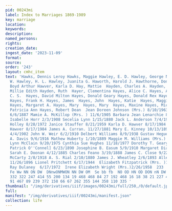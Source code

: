 ```yaml
---
pid: 00243mi
label: Index to Marriages 1869-1989
key: marriage
location: 
keywords: 
description: 
named_persons: 
rights: 
creation_date: 
ingest_date: '2023-11-09'
format: 
source: 
order: '243'
layout: cmhc_item
text: 'Hawks, Dennis Leroy Hawks, Maggie Hawley, E. D. Hawley, George N. Hawley, Giles
  W. Hawley, H. L. Hawley, Juanita G. Haworth, Harold J. Hawthorne, Donald Hawver,
  Boyd Arthur Hawver, Karla D. Hay, Mattie  Hayden, Charles A. Hayden, Mary Hayden,
  Millie Edith Hayden, Ruth  Hayer, Clementina Hayes, Alice C. Hayes, Annie  Hayes,
  C. S.  Hayes, David Milton Hayes, Donald Geary Hayes, Donald Rex Hayes, Elizabeth
  Hayes, Frank H. Hayes, James  Hayes, John  Hayes, Katie  Hayes, Maggie Hayes, Margaret
  Hayes, Margaret A. Hayes, Mary  Hayes, Mary  Hayes, Maxine Hayes, Michael E. Hayes,
  Patricia Ann Hayes, Robert Dean  Jean Doreen Johnson (Mrs.) 8/10/1963 James M. Scott
  6/6/1887 Mamie A. McKillop (Mrs. ) 11/6/1905 Barbara Jean Lenarchie 8/25/1962 Dorothy
  Isabelle Horr 2/3/1908 Secelia Lynn 1/15/1880 Jack L. Anderson 7/4/1965 Carol Yvonne
  Holley 8/28/1972 Janice Stauffer 8/21/1959 Karla D. Hawver 8/17/1984 Boyd Arthur
  Hawver 8/17/1984 James A. Curran. 11/27/1881 Mary E. Kinney 10/13/1898 Michael Ossman
  4/4/1902 John W. Weir 6/2/1910 Delbert Williams 8/9/1938 Gustav Hegue 8/5/1879 Charles
  A. Davis 9/6/1916 Mathew Huberty 1/10/1889 Maggie M. Williams (Mrs.) 5/1/1893 Diana
  Lynn McClain 9/20/1975 Cynthia Sue Hughes 11/18/1977 Dorothy T. Geary 7/21/1949
  Patrick O''Connel] 6/23/1890 Josephine B. Easum 5/9/1910 Margaret Diamond 1/10/1900
  Sarah E. Doonan 4/12/1885 Charles Feano 3/19/1888 James C. Close 9/22/1891 Patrick
  McCarty 2/8/1918 A. S. Rial 2/10/1880 James J. Wheatley 2/6/1893 Allen McConnel1
  11/26/1896 Lionel Pritchett 6/17/1944  Elizabeth Fitzpatrick (Mrs. )10/1/1906  Charles
  Ray Dulaney  6/17/1972  Irene Elizabeth Wright (Mrs.)2/26/1958  233  a ee ee i no
  Fe Ww NN ON DW  DNnwONMWON NN DW OM  Se bb fb  NO OD HN OD DON nN DW OO  — oO  60
  332 322 247 414 55 200 134 19 468 468 84 27 192 468 16 18 38 21 227 444 683 217
  91 467 89 239 372 158 66 67 262 355 144 358 110 335 '
thumbnail: "/img/derivatives/iiif/images/00243mi/full/250,/0/default.jpg"
full: 
manifest: "/img/derivatives/iiif/00243mi/manifest.json"
collection: life
---
```

